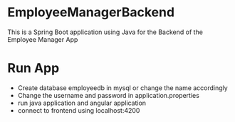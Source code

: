 # EmployeeManagerBackend
This is a Spring Boot application using Java for the Backend of the Employee Manager App 

# Run App
- Create database employeedb in mysql or change the name accordingly
- Change the username and password in application.properties
- run java application and angular application
- connect to frontend using localhost:4200
